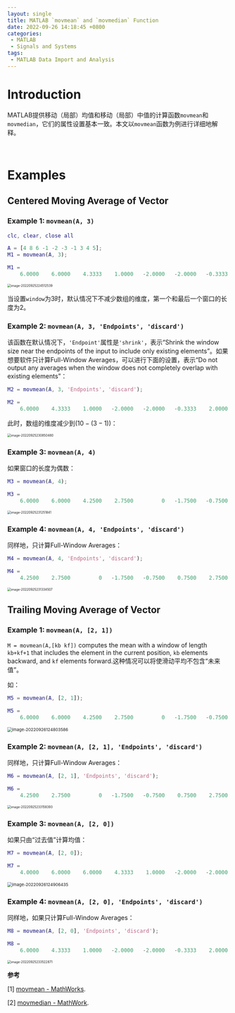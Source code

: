 ```yaml
---
layout: single
title: MATLAB `movmean` and `movmedian` Function
date: 2022-09-26 14:18:45 +0800
categories:
 - MATLAB
 - Signals and Systems
tags:
 - MATLAB Data Import and Analysis
---
```


# Introduction

MATLAB提供移动（局部）均值和移动（局部）中值的计算函数`movmean`和`movmedian`，它们的属性设置基本一致。本文以`movmean`函数为例进行详细地解释。

<br>

# Examples

## Centered Moving Average of Vector

### Example 1: `movmean(A, 3)`

```matlab
clc, clear, close all

A = [4 8 6 -1 -2 -3 -1 3 4 5];
M1 = movmean(A, 3);
```

```matlab
M1 =
    6.0000    6.0000    4.3333    1.0000   -2.0000   -2.0000   -0.3333    2.0000    4.0000    4.5000
```

<img src="https://github.com/HelloWorld-1017/blog-images/blob/main/migration/imgpersonal/image-20220925224512539.png?raw=true" alt="image-20220925224512539" style="zoom: 50%;" />

当设置`window`为3时，默认情况下不减少数组的维度，第一个和最后一个窗口的长度为2。

### Example 2: `movmean(A, 3, 'Endpoints', 'discard')`

该函数在默认情况下，`'Endpoint'`属性是`'shrink'`，表示“Shrink the window size near the endpoints of the input to include only existing elements”。如果想要软件只计算Full-Window Averages，可以进行下面的设置，表示“Do not output any averages when the window does not completely overlap with existing elements”：

```matlab
M2 = movmean(A, 3, 'Endpoints', 'discard');
```

```matlab
M2 =
    6.0000    4.3333    1.0000   -2.0000   -2.0000   -0.3333    2.0000    4.0000
```

此时，数组的维度减少到$(10-(3-1))$：

<img src="https://github.com/HelloWorld-1017/blog-images/blob/main/migration/imgpersonal/image-20220925230850480.png?raw=true" alt="image-20220925230850480" style="zoom:50%;" />



### Example 3: `movmean(A, 4)`

如果窗口的长度为偶数：

```matlab
M3 = movmean(A, 4);
```

```matlab
M3 =
    6.0000    6.0000    4.2500    2.7500         0   -1.7500   -0.7500    0.7500    2.7500    4.0000
```

<img src="https://github.com/HelloWorld-1017/blog-images/blob/main/migration/imgpersonal/image-20220925231251841.png?raw=true" alt="image-20220925231251841" style="zoom:50%;" />

### Example 4: `movmean(A, 4, 'Endpoints', 'discard')`

同样地，只计算Full-Window Averages：

```matlab
M4 = movmean(A, 4, 'Endpoints', 'discard');
```

```matlab
M4 =
    4.2500    2.7500         0   -1.7500   -0.7500    0.7500    2.7500
```

<img src="https://github.com/HelloWorld-1017/blog-images/blob/main/migration/imgpersonal/image-20220925231334507.png?raw=true" alt="image-20220925231334507" style="zoom:50%;" />

## Trailing Moving Average of Vector

### Example 1: `movmean(A, [2, 1])`

`M = movmean(A,[kb kf])` computes the mean with a window of length `kb+kf+1` that includes the element in the current position, `kb` elements backward, and `kf` elements forward.这种情况可以将使滑动平均不包含“未来值”。

如：

```matlab
M5 = movmean(A, [2, 1]);
```

```matlab
M5 =
    6.0000    6.0000    4.2500    2.7500         0   -1.7500   -0.7500    0.7500    2.7500    4.0000
```

<img src="https://github.com/HelloWorld-1017/blog-images/blob/main/migration/img/image-20220926124803586.png?raw=true" alt="image-20220926124803586" style="zoom:67%;" />

### Example 2: `movmean(A, [2, 1], 'Endpoints', 'discard')`

同样地，只计算Full-Window Averages：

```matlab
M6 = movmean(A, [2, 1], 'Endpoints', 'discard');
```

```matlab
M6 =
    4.2500    2.7500         0   -1.7500   -0.7500    0.7500    2.7500
```

<img src="https://github.com/HelloWorld-1017/blog-images/blob/main/migration/imgpersonal/image-20220925233158393.png?raw=true" alt="image-20220925233158393" style="zoom:50%;" />

### Example 3: `movmean(A, [2, 0])`

如果只由“过去值”计算均值：

```matlab
M7 = movmean(A, [2, 0]);
```

```matlab
M7 =
    4.0000    6.0000    6.0000    4.3333    1.0000   -2.0000   -2.0000   -0.3333    2.0000    4.0000
```

<img src="https://github.com/HelloWorld-1017/blog-images/blob/main/migration/img/image-20220926124906435.png?raw=true" alt="image-20220926124906435" style="zoom:67%;" />

### Example 4: `movmean(A, [2, 0], 'Endpoints', 'discard')`

同样地，如果只计算Full-Window Averages：

```matlab
M8 = movmean(A, [2, 0], 'Endpoints', 'discard');
```

```matlab
M8 =
    6.0000    4.3333    1.0000   -2.0000   -2.0000   -0.3333    2.0000    4.0000
```

<img src="https://github.com/HelloWorld-1017/blog-images/blob/main/migration/imgpersonal/image-20220925233522871.png?raw=true" alt="image-20220925233522871" style="zoom:50%;" />

<br>

**参考**

[1] [movmean - MathWorks](https://ww2.mathworks.cn/help/matlab/ref/movmean.html).

[2] [movmedian - MathWork](https://ww2.mathworks.cn/help/matlab/ref/movmedian.html).


